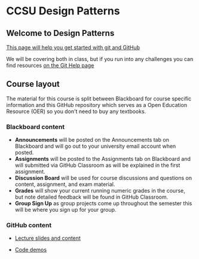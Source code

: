 
# CCSU Design Patterns

## Welcome to Design Patterns

[This page will help you get started with git and GitHub](Git-ReadMe.md)

We will be covering both in class, but if you run into any challenges you can find resources [on the Git Help page](Help-Git-GitHub.md)

## Course layout
The material for this course is split between Blackboard for course specific information and this GitHub repository which serves as a Open Education Resource (OER) so you don't need to buy any textbooks.

### Blackboard content

* **Announcements** will be posted on the Announcements tab on Blackboard and will go out to your university email account when posted.
* **Assignments** will be posted to the Assignments tab on Blackboard and will submitted via GitHub Classroom as will be explained in the first assignment.
* **Discussion Board** will be used for course discussions and questions on content, assignment, and exam material.
* **Grades** will show your current running numeric grades in the course, but note detailed feedback will be found in GitHub Classroom.
* **Group Sign Up** as group projects come up throughout the semester this will be where you sign up for your group.

### GitHub content

* [Lecture slides and content](LectureSlides)

* [Code demos](Codedemos)


